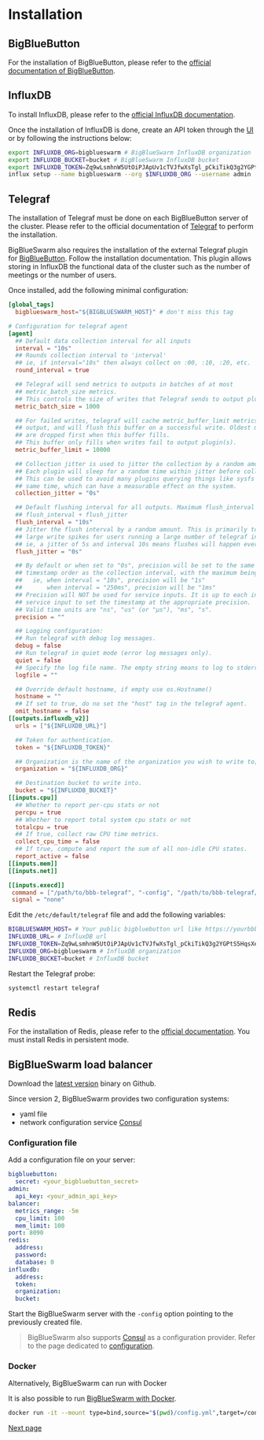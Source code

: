 # Installation

## BigBlueButton

For the installation of BigBlueButton, please refer to the [official documentation of BigBlueButton](https://docs.bigbluebutton.org/).

## InfluxDB

To install InfluxDB, please refer to the [official InfluxDB documentation](https://docs.influxdata.com/influxdb).

Once the installation of InfluxDB is done, create an API token through the [UI](https://docs.influxdata.com/influxdb/cloud/security/tokens/create-token/) or by following the instructions below:

```bash
export INFLUXDB_ORG=bigblueswarm # BigBlueSwarm InfluxDB organization
export INFLUXDB_BUCKET=bucket # BigBlueSwarm InfluxDB bucket
export INFLUXDB_TOKEN=Zq9wLsmhnW5UtOiPJApUv1cTVJfwXsTgl_pCkiTikQ3g2YGPtS5HqsXef-Wf5pUU3wjY3nVWTYRI-Wc8LjbDfg== # InfluxDB API token.
influx setup --name bigblueswarm --org $INFLUXDB_ORG --username admin --password password --token $INFLUX_TOKEN --bucket $INFLUXDB_BUCKET --retention 0 --force
``` 

## Telegraf

The installation of Telegraf must be done on each BigBlueButton server of the cluster. Please refer to the official documentation of [Telegraf](https://docs.influxdata.com/telegraf) to perform the installation.

BigBlueSwarm also requires the installation of the external Telegraf plugin for [BigBlueButton](https://github.com/bigblueswarm/bigbluebutton-telegraf-plugin). Follow the installation documentation. This plugin allows storing in InfluxDB the functional data of the cluster such as the number of meetings or the number of users.

Once installed, add the following minimal configuration:
```toml
[global_tags]
  bigblueswarm_host="${BIGBLUESWARM_HOST}" # don't miss this tag

# Configuration for telegraf agent
[agent]
  ## Default data collection interval for all inputs
  interval = "10s"
  ## Rounds collection interval to 'interval'
  ## ie, if interval="10s" then always collect on :00, :10, :20, etc.
  round_interval = true

  ## Telegraf will send metrics to outputs in batches of at most
  ## metric_batch_size metrics.
  ## This controls the size of writes that Telegraf sends to output plugins.
  metric_batch_size = 1000

  ## For failed writes, telegraf will cache metric_buffer_limit metrics for each
  ## output, and will flush this buffer on a successful write. Oldest metrics
  ## are dropped first when this buffer fills.
  ## This buffer only fills when writes fail to output plugin(s).
  metric_buffer_limit = 10000

  ## Collection jitter is used to jitter the collection by a random amount.
  ## Each plugin will sleep for a random time within jitter before collecting.
  ## This can be used to avoid many plugins querying things like sysfs at the
  ## same time, which can have a measurable effect on the system.
  collection_jitter = "0s"

  ## Default flushing interval for all outputs. Maximum flush_interval will be
  ## flush_interval + flush_jitter
  flush_interval = "10s"
  ## Jitter the flush interval by a random amount. This is primarily to avoid
  ## large write spikes for users running a large number of telegraf instances.
  ## ie, a jitter of 5s and interval 10s means flushes will happen every 10-15s
  flush_jitter = "0s"

  ## By default or when set to "0s", precision will be set to the same
  ## timestamp order as the collection interval, with the maximum being 1s.
  ##   ie, when interval = "10s", precision will be "1s"
  ##       when interval = "250ms", precision will be "1ms"
  ## Precision will NOT be used for service inputs. It is up to each individual
  ## service input to set the timestamp at the appropriate precision.
  ## Valid time units are "ns", "us" (or "µs"), "ms", "s".
  precision = ""

  ## Logging configuration:
  ## Run telegraf with debug log messages.
  debug = false
  ## Run telegraf in quiet mode (error log messages only).
  quiet = false
  ## Specify the log file name. The empty string means to log to stderr.
  logfile = ""

  ## Override default hostname, if empty use os.Hostname()
  hostname = ""
  ## If set to true, do no set the "host" tag in the telegraf agent.
  omit_hostname = false
[[outputs.influxdb_v2]]
  urls = ["${INFLUXDB_URL}"]

  ## Token for authentication.
  token = "${INFLUXDB_TOKEN}"

  ## Organization is the name of the organization you wish to write to; must exist.
  organization = "${INFLUXDB_ORG}"

  ## Destination bucket to write into.
  bucket = "${INFLUXDB_BUCKET}"
[[inputs.cpu]]
  ## Whether to report per-cpu stats or not
  percpu = true
  ## Whether to report total system cpu stats or not
  totalcpu = true
  ## If true, collect raw CPU time metrics.
  collect_cpu_time = false
  ## If true, compute and report the sum of all non-idle CPU states.
  report_active = false
[[inputs.mem]]
[[inputs.net]]

[[inputs.execd]]
 command = ["/path/to/bbb-telegraf", "-config", "/path/to/bbb-telegraf/config", "-poll_interval", "10s"]
 signal = "none"
```

Edit the `/etc/default/telegraf` file and add the following variables:
```bash
BIGBLUESWARM_HOST= # Your public bigbluebutton url like https://yourbbbhost/bigbluebutton
INFLUXDB_URL= # InfluxDB url
INFLUXDB_TOKEN=Zq9wLsmhnW5UtOiPJApUv1cTVJfwXsTgl_pCkiTikQ3g2YGPtS5HqsXef-Wf5pUU3wjY3nVWTYRI-Wc8LjbDfg== # Generated InfluxDB api token
INFLUXDB_ORG=bigblueswarm # InfluxDB organization
INFLUXDB_BUCKET=bucket # InfluxDB bucket
```

Restart the Telegraf probe:
```bash
systemctl restart telegraf
``` 

## Redis

For the installation of Redis, please refer to the [official documentation](https://redis.io/topics/quickstart). You must install Redis in persistent mode.

## BigBlueSwarm load balancer

Download the [latest version](https://github.com/bigblueswarm/bigblueswarm/releases) binary on Github.

Since version 2, BigBlueSwarm provides two configuration systems:
- yaml file
- network configuration service [Consul](https://www.hashicorp.com/products/consul)

### Configuration file

Add a configuration file on your server:
```yaml
bigbluebutton:
  secret: <your_bigbluebutton_secret>
admin:
  api_key: <your_admin_api_key>
balancer:
  metrics_range: -5m 
  cpu_limit: 100
  mem_limit: 100
port: 8090
redis:
  address:
  password:
  database: 0
influxdb:
  address:
  token: 
  organization:
  bucket:
```

Start the BigBlueSwarm server with the `-config` option pointing to the previously created file.

> BigBlueSwarm also supports [Consul](https://www.hashicorp.com/products/consul) as a configuration provider. Refer to the page dedicated to [configuration](CONFIGURATION.md).

### Docker

Alternatively, BigBlueSwarm can run with Docker

It is also possible to run [BigBlueSwarm with Docker](https://hub.docker.com/r/sledunois/bigblueswarm).

```sh
docker run -it --mount type=bind,source="$(pwd)/config.yml",target=/config.yml,readonly -p 8090:8090 sledunois/bigblueswarm:latest -config /config.yml
```


[Next page](configuration.md)
